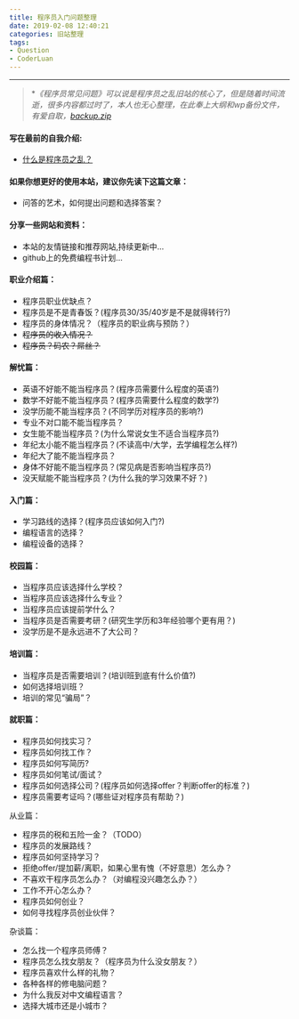 ```yaml
---
title: 程序员入门问题整理
date: 2019-02-08 12:40:21
categories: 旧站整理
tags:
- Question
- CoderLuan
---
```

___

> **《程序员常见问题》可以说是程序员之乱旧站的核心了，但是随着时间流逝，很多内容都过时了，本人也无心整理，在此奉上大纲和wp备份文件，有爱自取，[backup.zip](Reading-notes-1/backup.xml)*

#### 写在最前的自我介绍:

* [什么是程序员之乱？](/About-Coderluan/)

#### 如果你想更好的使用本站，建议你先读下这篇文章：

* 问答的艺术，如何提出问题和选择答案？

#### 分享一些网站和资料：

* 本站的友情链接和推荐网站,持续更新中…
* github上的免费编程书计划…

#### 职业介绍篇：

* 程序员职业优缺点？
* 程序员是不是青春饭？(程序员30/35/40岁是不是就得转行?)
* 程序员的身体情况？（程序员的职业病与预防？）
* ~~程序员的收入情况？~~
* ~~程序员？码农？屌丝？~~

#### 解忧篇：

* 英语不好能不能当程序员？(程序员需要什么程度的英语?)
* 数学不好能不能当程序员？(程序员需要什么程度的数学?)
* 没学历能不能当程序员？(不同学历对程序员的影响?)
* 专业不对口能不能当程序员？
* 女生能不能当程序员？(为什么常说女生不适合当程序员?)
* 年纪太小能不能当程序员？(不读高中/大学，去学编程怎么样?)
* 年纪大了能不能当程序员？
* 身体不好能不能当程序员？(常见病是否影响当程序员?)
* 没天赋能不能当程序员？(为什么我的学习效果不好？)

#### 入门篇：

* 学习路线的选择？(程序员应该如何入门?)
* 编程语言的选择？
* 编程设备的选择？

#### 校园篇：

* 当程序员应该选择什么学校？
* 当程序员应该选择什么专业？
* 当程序员应该提前学什么？
* 当程序员是否需要考研？(研究生学历和3年经验哪个更有用？)
* 没学历是不是永远进不了大公司？

#### 培训篇：

* 当程序员是否需要培训？(培训班到底有什么价值?)
* 如何选择培训班？
* 培训的常见“骗局”？

#### 就职篇：

* 程序员如何找实习？
* 程序员如何找工作？
* 程序员如何写简历?
* 程序员如何笔试/面试？
* 程序员如何选择公司？(程序员如何选择offer？判断offer的标准？)
* 程序员需要考证吗？(哪些证对程序员有帮助？)

从业篇：

* 程序员的税和五险一金？（TODO）
* 程序员的发展路线？
* 程序员如何坚持学习？
* 拒绝offer/提加薪/离职，如果心里有愧（不好意思）怎么办？
* 不喜欢干程序员怎么办？（对编程没兴趣怎么办？）
* 工作不开心怎么办？
* 程序员如何创业？
* 如何寻找程序员创业伙伴？

杂谈篇：

* 怎么找一个程序员师傅？
* 程序员怎么找女朋友？（程序员为什么没女朋友？）
* 程序员喜欢什么样的礼物？
* 各种各样的修电脑问题？
* 为什么我反对中文编程语言？
* 选择大城市还是小城市？